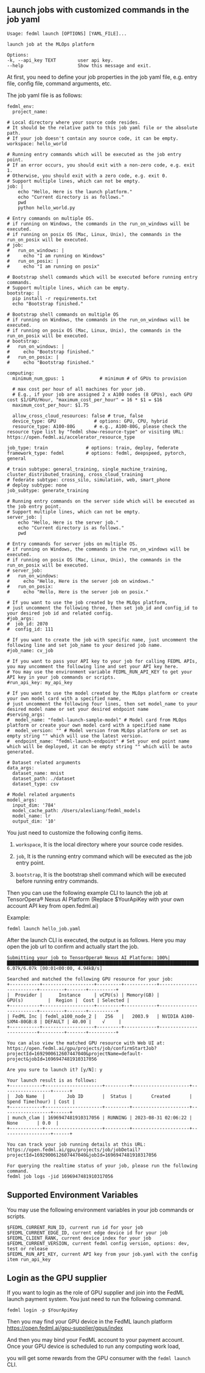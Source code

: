 
## Launch jobs with customized commands in the job yaml
```
Usage: fedml launch [OPTIONS] [YAML_FILE]...

launch job at the MLOps platform

Options:
-k, --api_key TEXT        user api key.
--help                    Show this message and exit.
```
At first, you need to define your job properties in the job yaml file, e.g. entry file, config file, command arguments, etc.

The job yaml file is as follows:
```
fedml_env:
  project_name: 

# Local directory where your source code resides.
# It should be the relative path to this job yaml file or the absolute path.
# If your job doesn't contain any source code, it can be empty.
workspace: hello_world

# Running entry commands which will be executed as the job entry point.
# If an error occurs, you should exit with a non-zero code, e.g. exit 1.
# Otherwise, you should exit with a zero code, e.g. exit 0.
# Support multiple lines, which can not be empty.
job: | 
    echo "Hello, Here is the launch platform."
    echo "Current directory is as follows."
    pwd
    python hello_world.py
    
# Entry commands on multiple OS.
# if running on Windows, the commands in the run_on_windows will be executed.
# if running on posix OS (Mac, Linux, Unix), the commands in the run_on_posix will be executed.
# job:
#   run_on_windows: |
#     echo "I am running on Windows"
#   run_on_posix: |
#     echo "I am running on posix"

# Bootstrap shell commands which will be executed before running entry commands.
# Support multiple lines, which can be empty.
bootstrap: |
  pip install -r requirements.txt
  echo "Bootstrap finished."
  
# Bootstrap shell commands on multiple OS
# if running on Windows, the commands in the run_on_windows will be executed.
# if running on posix OS (Mac, Linux, Unix), the commands in the run_on_posix will be executed.
# bootstrap:
#   run_on_windows: |
#     echo "Bootstrap finished."
#   run_on_posix: |
#     echo "Bootstrap finished."

computing:
  minimum_num_gpus: 1             # minimum # of GPUs to provision

  # max cost per hour of all machines for your job. 
  # E.g., if your job are assigned 2 x A100 nodes (8 GPUs), each GPU cost $1/GPU/Hour, "maximum_cost_per_hour" = 16 * $1 = $16
  maximum_cost_per_hour: $1.75
  
  allow_cross_cloud_resources: false # true, false
  device_type: GPU              # options: GPU, CPU, hybrid
  resource_type: A100-80G       # e.g., A100-80G, please check the resource type list by "fedml show-resource-type" or visiting URL: https://open.fedml.ai/accelerator_resource_type
  
job_type: train              # options: train, deploy, federate
framework_type: fedml        # options: fedml, deepspeed, pytorch, general

# train subtype: general_training, single_machine_training, cluster_distributed_training, cross_cloud_training
# federate subtype: cross_silo, simulation, web, smart_phone
# deploy subtype: none
job_subtype: generate_training

# Running entry commands on the server side which will be executed as the job entry point.
# Support multiple lines, which can not be empty.
server_job: |
    echo "Hello, Here is the server job."
    echo "Current directory is as follows."
    pwd
    
# Entry commands for server jobs on multiple OS.
# if running on Windows, the commands in the run_on_windows will be executed.
# if running on posix OS (Mac, Linux, Unix), the commands in the run_on_posix will be executed.
# server_job:
#   run_on_windows:
#     echo "Hello, Here is the server job on windows."
#   run_on_posix:
#     echo "Hello, Here is the server job on posix."
    
# If you want to use the job created by the MLOps platform,
# just uncomment the following three, then set job_id and config_id to your desired job id and related config.
#job_args:
#  job_id: 2070
#  config_id: 111

# If you want to create the job with specific name, just uncomment the following line and set job_name to your desired job name.
#job_name: cv_job

# If you want to pass your API key to your job for calling FEDML APIs, you may uncomment the following line and set your API key here.
# You may use the environment variable FEDML_RUN_API_KEY to get your API key in your job commands or scripts.
#run_api_key: my_api_key

# If you want to use the model created by the MLOps platform or create your own model card with a specified name,
# just uncomment the following four lines, then set model_name to your desired model name or set your desired endpoint name
#serving_args:
#  model_name: "fedml-launch-sample-model" # Model card from MLOps platform or create your own model card with a specified name
#  model_version: "" # Model version from MLOps platform or set as empty string "" which will use the latest version.
#  endpoint_name: "fedml-launch-endpoint" # Set your end point name which will be deployed, it can be empty string "" which will be auto generated.

# Dataset related arguments
data_args:
  dataset_name: mnist
  dataset_path: ./dataset
  dataset_type: csv
  
# Model related arguments
model_args:
  input_dim: '784'
  model_cache_path: /Users/alexliang/fedml_models
  model_name: lr
  output_dim: '10'
```

You just need to customize the following config items.

1. `workspace`, It is the local directory where your source code resides.

2. `job`,  It is the running entry command which will be executed as the job entry point.

3. `bootstrap`, It is the bootstrap shell command which will be executed before running entry commands.

Then you can use the following example CLI to launch the job at TensorOpera® Nexus AI Platform
(Replace $YourApiKey with your own account API key from open.fedml.ai)

Example:
```
fedml launch hello_job.yaml
```

After the launch CLI is executed, the output is as follows. Here you may open the job url to confirm and actually start the job.
```
Submitting your job to TensorOpera® Nexus AI Platform: 100%|████████████████████████████████████████████████████████████████████████████████████████| 6.07k/6.07k [00:01<00:00, 4.94kB/s]

Searched and matched the following GPU resource for your job:
+-----------+-------------------+---------+------------+-------------------------+---------+-------+----------+
|  Provider |      Instance     | vCPU(s) | Memory(GB) |          GPU(s)         |  Region |  Cost | Selected |
+-----------+-------------------+---------+------------+-------------------------+---------+-------+----------+
| FedML Inc | fedml_a100_node_2 |   256   |   2003.9   | NVIDIA A100-SXM4-80GB:8 | DEFAULT | 40.00 |    √     |
+-----------+-------------------+---------+------------+-------------------------+---------+-------+----------+

You can also view the matched GPU resource with Web UI at: 
https://open.fedml.ai/gpu/projects/job/confirmStartJob?projectId=1692900612607447040&projectName=default-project&jobId=1696947481910317056

Are you sure to launch it? [y/N]: y

Your launch result is as follows:
+------------+---------------------+---------+---------------------+------------------+------+
|  Job Name  |        Job ID       |  Status |       Created       | Spend Time(hour) | Cost |
+------------+---------------------+---------+---------------------+------------------+------+
| munch_clam | 1696947481910317056 | RUNNING | 2023-08-31 02:06:22 |       None       | 0.0  |
+------------+---------------------+---------+---------------------+------------------+------+

You can track your job running details at this URL:
https://open.fedml.ai/gpu/projects/job/jobDetail?projectId=1692900612607447040&jobId=1696947481910317056

For querying the realtime status of your job, please run the following command.
fedml job logs -jid 1696947481910317056
```

## Supported Environment Variables
You may use the following environment variables in your job commands or scripts.
```
$FEDML_CURRENT_RUN_ID, current run id for your job
$FEDML_CURRENT_EDGE_ID, current edge device id for your job
$FEDML_CLIENT_RANK, current device index for your job
$FEDML_CURRENT_VERSION, current fedml config version, options: dev, test or release
$FEDML_RUN_API_KEY, current API key from your job.yaml with the config item run_api_key
```

## Login as the GPU supplier
If you want to login as the role of GPU supplier and join into the FedML launch payment system. You just need to run the following command.
```
fedml login -p $YourApiKey 
```

Then you may find your GPU device in the FedML launch platform https://open.fedml.ai/gpu-supplier/gpus/index

And then you may bind your FedML account to your payment account. Once your GPU device is scheduled to run any computing work load,

you will get some rewards from the GPU consumer with the `fedml launch` CLI.

